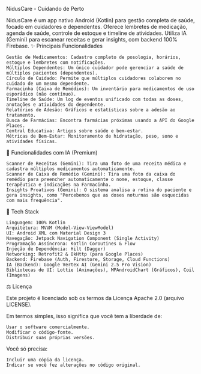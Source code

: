 NidusCare - Cuidando de Perto

NidusCare é um app nativo Android (Kotlin) para gestão completa de saúde, focado em cuidadores e dependentes. Oferece lembretes de medicação, agenda de saúde, controle de estoque e timeline de atividades. Utiliza IA (Gemini) para escanear receitas e gerar insights, com backend 100% Firebase.
✨ Principais Funcionalidades

    Gestão de Medicamentos: Cadastro completo de posologia, horários, estoque e lembretes com notificações.
    Múltiplos Dependentes: Um único cuidador pode gerenciar a saúde de múltiplos pacientes (dependentes).
    Círculo de Cuidado: Permite que múltiplos cuidadores colaborem no cuidado de um mesmo dependente.
    Farmacinha (Caixa de Remédios): Um inventário para medicamentos de uso esporádico (não contínuo).
    Timeline de Saúde: Um log de eventos unificado com todas as doses, anotações e atividades do dependente.
    Relatórios de Adesão: Gráficos e estatísticas sobre a adesão ao tratamento.
    Busca de Farmácias: Encontra farmácias próximas usando a API do Google Places.
    Central Educativa: Artigos sobre saúde e bem-estar.
    Métricas de Bem-Estar: Monitoramento de hidratação, peso, sono e atividades físicas.
 
🤖 Funcionalidades com IA (Premium)

    Scanner de Receitas (Gemini): Tira uma foto de uma receita médica e cadastra múltiplos medicamentos automaticamente.
    Scanner de Caixa de Remédio (Gemini): Tira uma foto da caixa do remédio para preencher automaticamente o nome, estoque, classe terapêutica e indicações na Farmacinha.
    Insights Proativos (Gemini): O sistema analisa a rotina do paciente e gera insights, como "Percebemos que as doses noturnas são esquecidas com mais frequência".

🚀 Tech Stack

    Linguagem: 100% Kotlin
    Arquitetura: MVVM (Model-View-ViewModel)
    UI: Android XML com Material Design 3
    Navegação: Jetpack Navigation Component (Single Activity)
    Programação Assíncrona: Kotlin Coroutines & Flow
    Injeção de Dependência: Hilt (Dagger)
    Networking: Retrofit2 & OkHttp (para Google Places)
    Backend: Firebase (Auth, Firestore, Storage, Cloud Functions)
    IA (Backend): Google Vertex AI (Gemini 2.5 Pro Vision)
    Bibliotecas de UI: Lottie (Animações), MPAndroidChart (Gráficos), Coil (Imagens)

⚖️ Licença

Este projeto é licenciado sob os termos da Licença Apache 2.0 (arquivo LICENSE).

Em termos simples, isso significa que você tem a liberdade de:

    Usar o software comercialmente.
    Modificar o código-fonte.
    Distribuir suas próprias versões.

Você só precisa:

    Incluir uma cópia da licença.
    Indicar se você fez alterações no código original.

